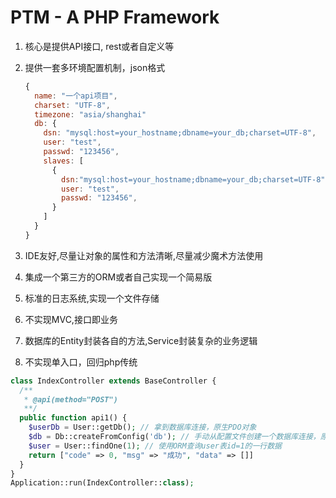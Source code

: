 # PTM - A PHP Framework
1. 核心是提供API接口, rest或者自定义等

2. 提供一套多环境配置机制，json格式

   ```javascript
   {
     name: "一个api项目",
     charset: "UTF-8",
     timezone: "asia/shanghai"
     db: {
       dsn: "mysql:host=your_hostname;dbname=your_db;charset=UTF-8",
       user: "test",
       passwd: "123456",
       slaves: [
         {
           dsn:"mysql:host=your_hostname;dbname=your_db;charset=UTF-8",
           user: "test",
           passwd: "123456",
         }
       ]
     }
   }
   ```

   

3. IDE友好,尽量让对象的属性和方法清晰,尽量减少魔术方法使用

4. 集成一个第三方的ORM或者自己实现一个简易版

5. 标准的日志系统,实现一个文件存储

6. 不实现MVC,接口即业务

7. 数据库的Entity封装各自的方法,Service封装复杂的业务逻辑

8. 不实现单入口，回归php传统

```php
class IndexController extends BaseController {
  /**
   * @api(method="POST")
   **/
  public function api1() {
    $userDb = User::getDb(); // 拿到数据库连接，原生PDO对象
    $db = Db::createFromConfig('db'); // 手动从配置文件创建一个数据库连接，原生PDO对象
    $user = User::findOne(1); // 使用ORM查询user表id=1的一行数据
    return ["code" => 0, "msg" => "成功", "data" => []]
  }
}
Application::run(IndexController::class);
```

